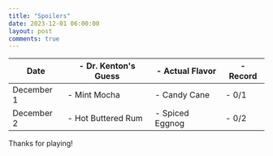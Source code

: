 ```yaml
---
title: "Spoilers"
date: 2023-12-01 06:00:00
layout: post
comments: true
---
```


|Date |- Dr. Kenton's Guess |- Actual Flavor |- Record|
|---|---|---|---|
|December 1 |- Mint Mocha |- Candy Cane |- 0/1|
|December 2 |- Hot Buttered Rum |- Spiced Eggnog |- 0/2|


Thanks for playing!
